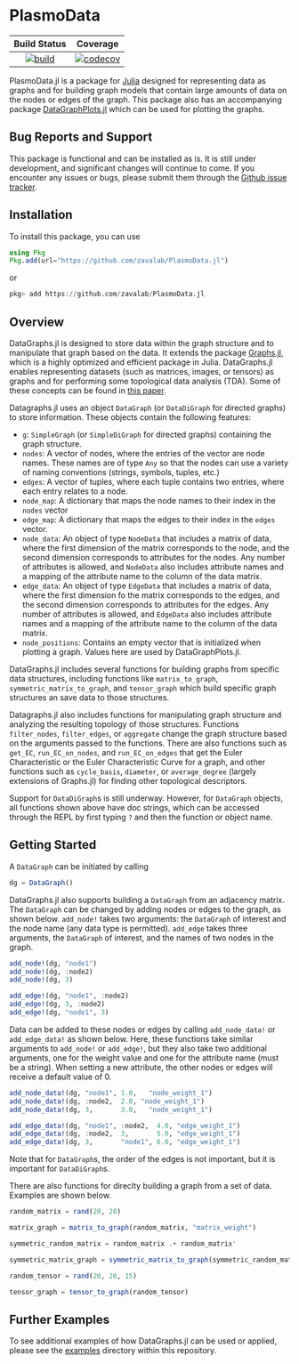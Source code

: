 # PlasmoData



| **Build Status** | **Coverage** |
|:----------------:|:----------------:|
| [![build](https://github.com/zavalab/PlasmoData.jl/actions/workflows/ci.yml/badge.svg)](https://github.com/dlcole3/DataGraphs.jl/actions) | [![codecov](https://codecov.io/gh/zavalab/PlasmoData.jl/branch/main/graph/badge.svg?token=0PHL5ZICHA)](https://codecov.io/gh/dlcole3/DataGraphs.jl) |


PlasmoData.jl is a package for [Julia](https://julialang.org/) designed for representing data as graphs and for building graph models that contain large amounts of data on the nodes or edges of the graph. This package also has an accompanying package [DataGraphPlots.jl](https://github.com/dlcole3/DataGraphPlots.jl) which can be used for plotting the graphs. 

## Bug Reports and Support

This package is functional and can be installed as is. It is still under development, and significant changes will continue to come. If you encounter any issues or bugs, please submit them through the [Github issue tracker](https://github.com/zavalab/PlasmoData.jl/issues). 

## Installation

To install this package, you can use 

```julia
using Pkg
Pkg.add(url="https://github.com/zavalab/PlasmoData.jl")
```

or

```julia
pkg> add https://github.com/zavalab/PlasmoData.jl
```

## Overview

DataGraphs.jl is designed to store data within the graph structure and to manipulate that graph based on the data. It extends the package [Graphs.jl](https://github.com/JuliaGraphs/Graphs.jl), which is a highly optimized and efficient package in Julia. DataGraphs.jl enables representing datasets (such as matrices, images, or tensors) as graphs and for performing some topological data analysis (TDA). Some of these concepts can be found in [this paper](https://www.sciencedirect.com/science/article/pii/S0098135421002416?ref=pdf_download&fr=RR-2&rr=76810ff31b5361c2).

Datagraphs.jl uses an object `DataGraph` (or `DataDiGraph` for directed graphs) to store information. These objects contain the following features:

 * `g`: `SimpleGraph` (or `SimpleDiGraph` for directed graphs) containing the graph structure.
 * `nodes`: A vector of nodes, where the entries of the vector are node names. These names are of type `Any` so that the nodes can use a variety of naming conventions (strings, symbols, tuples, etc.)
 * `edges`: A vector of tuples, where each tuple contains two entries, where each entry relates to a node. 
 * `node_map`: A dictionary that maps the node names to their index in the `nodes` vector
 * `edge_map`: A dictionary that maps the edges to their index in the `edges` vector.
 * `node_data`: An object of type `NodeData` that includes a matrix of data, where the first dimension of the matrix corresponds to the node, and the second dimension corresponds to attributes for the nodes. Any number of attributes is allowed, and `NodeData` also includes attribute names and a mapping of the attribute name to the column of the data matrix. 
 * `edge_data`: An object of type `EdgeData` that includes a matrix of data, where the first dimension fo the matrix corresponds to the edges, and the second dimension corresponds to attributes for the edges. Any number of attributes is allowed, and `EdgeData` also includes attribute names and a mapping of the attribute name to the column of the data matrix. 
 * `node_positions`: Contains an empty vector that is initialized when plotting a graph. Values here are used by DataGraphPlots.jl.

DataGraphs.jl includes several functions for building graphs from specific data structures, including functions like `matrix_to_graph`, `symmetric_matrix_to_graph`, and `tensor_graph` which build specific graph structures an save data to those structures. 

Datagraphs.jl also includes functions for manipulating graph structure and analyzing the resulting topology of those structures. Functions `filter_nodes`, `filter_edges`, or `aggregate` change the graph structure based on the arguments passed to the functions. There are also functions such as `get_EC`, `run_EC_on_nodes`, and `run_EC_on_edges` that get the Euler Characteristic or the Euler Characteristic Curve for a graph, and other functions such as `cycle_basis`, `diameter`, or `average_degree` (largely extensions of Graphs.jl) for finding other topological descriptors. 

Support for `DataDiGraph`s is still underway. However, for `DataGraph` objects, all functions shown above have doc strings, which can be accessed through the REPL by first typing `?` and then the function or object name. 

## Getting Started

A `DataGraph` can be initiated by calling 

```julia
dg = DataGraph()
```

DataGraphs.jl also supports building a `DataGraph` from an adjacency matrix. The `DataGraph` can be changed by adding nodes or edges to the graph, as shown below. `add_node!` takes two arguments: the `DataGraph` of interest and the node name (any data type is permitted). `add_edge` takes three arguments, the `DataGraph` of interest, and the names of two nodes in the graph. 

```julia
add_node!(dg, "node1")
add_node!(dg, :node2)
add_node!(dg, 3)

add_edge!(dg, "node1", :node2)
add_edge!(dg, 3, :node2)
add_edge!(dg, "node1", 3)
```

Data can be added to these nodes or edges by calling `add_node_data!` or `add_edge_data!` as shown below. Here, these functions take similar arguments to `add_node!` or `add_edge!`, but they also take two additional arguments, one for the weight value and one for the attribute name (must be a string). When setting a new attribute, the other nodes or edges will receive a default value of 0. 

```julia
add_node_data!(dg, "node1", 1.0,   "node_weight_1")
add_node_data!(dg, :node2,  2.0, "node_weight_1")
add_node_data!(dg, 3,       3.0,   "node_weight_1")

add_edge_data!(dg, "node1", :node2,  4.0, "edge_weight_1")
add_edge_data!(dg, :node2,  3,       5.0, "edge_weight_1")
add_edge_data!(dg, 3,       "node1", 6.0, "edge_weight_1")
```

Note that for `DataGraph`s, the order of the edges is not important, but it is important for `DataDiGraph`s. 

There are also functions for direclty building a graph from a set of data. Examples are shown below.

```julia
random_matrix = rand(20, 20)

matrix_graph = matrix_to_graph(random_matrix, "matrix_weight")

symmetric_random_matrix = random_matrix .+ random_matrix'

symmetric_matrix_graph = symmetric_matrix_to_graph(symmetric_random_matrix, "matrix_weight")

random_tensor = rand(20, 20, 15)

tensor_graph = tensor_to_graph(random_tensor)
```

## Further Examples

To see additional examples of how DataGraphs.jl can be used or applied, please see the [examples](https://github.com/zavalab/PlasmoData.jl/tree/main/examples) directory within this repository.